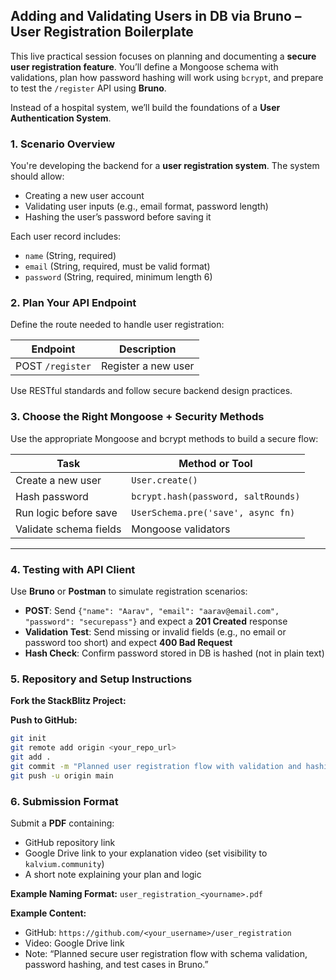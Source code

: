 ## **Adding and Validating Users in DB via Bruno – User Registration Boilerplate**

This live practical session focuses on planning and documenting a **secure user registration feature**. You’ll define a Mongoose schema with validations, plan how password hashing will work using `bcrypt`, and prepare to test the `/register` API using **Bruno**.

Instead of a hospital system, we’ll build the foundations of a **User Authentication System**.

### **1. Scenario Overview**

You're developing the backend for a **user registration system**. The system should allow:

- Creating a new user account
- Validating user inputs (e.g., email format, password length)
- Hashing the user’s password before saving it

Each user record includes:

- `name` (String, required)
- `email` (String, required, must be valid format)
- `password` (String, required, minimum length 6)

### **2. Plan Your API Endpoint**

Define the route needed to handle user registration:

| Endpoint         | Description         |
| ---------------- | ------------------- |
| POST `/register` | Register a new user |

Use RESTful standards and follow secure backend design practices.

### **3. Choose the Right Mongoose + Security Methods**

Use the appropriate Mongoose and bcrypt methods to build a secure flow:

| Task                   | Method or Tool                      |
| ---------------------- | ----------------------------------- |
| Create a new user      | `User.create()`                     |
| Hash password          | `bcrypt.hash(password, saltRounds)` |
| Run logic before save  | `UserSchema.pre('save', async fn)`  |
| Validate schema fields | Mongoose validators                 |

---

### **4. Testing with API Client**

Use **Bruno** or **Postman** to simulate registration scenarios:

- **POST**: Send
  `{"name": "Aarav", "email": "aarav@email.com", "password": "securepass"}`
  and expect a **201 Created** response
- **Validation Test**: Send missing or invalid fields
  (e.g., no email or password too short) and expect **400 Bad Request**
- **Hash Check**: Confirm password stored in DB is hashed (not in plain text)

### **5. Repository and Setup Instructions**

**Fork the StackBlitz Project:**

**Push to GitHub:**

```bash
git init
git remote add origin <your_repo_url>
git add .
git commit -m "Planned user registration flow with validation and hashing"
git push -u origin main
```

### **6. Submission Format**

Submit a **PDF** containing:

- GitHub repository link
- Google Drive link to your explanation video (set visibility to `kalvium.community`)
- A short note explaining your plan and logic

**Example Naming Format:**
`user_registration_<yourname>.pdf`

**Example Content:**

- GitHub: `https://github.com/<your_username>/user_registration`
- Video: Google Drive link
- Note: “Planned secure user registration flow with schema validation, password hashing, and test cases in Bruno.”
